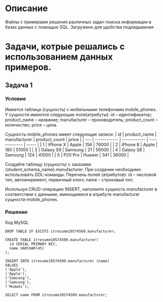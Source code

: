 # Описание

Файлы с примерами решения различных задач поиска информации в базах данных с помощью SQL. Загружено для удобства подлядывания

# Задачи, котрые решались с использованием данных примеров.

## Задача 1

### Условие 

Имеется таблица (сущность) с мобильными телефонами mobile_phones.
У сущности имеются следующие поля(атрибуты):
id – идентификатор;
product_name – название;
manufacturer – производитель;
product_count – количество;
price – цена.

Сущность mobile_phones имеет следующие записи:
| id | product_name | manufacturer | product_count | price | | --- | ------------ | ------------ | ------------- | ----- | | 1 | iPhone X | Apple | 156 | 76000 | | 2 | iPhone 8 | Apple | 180 | 51000 | | 3 | Galaxy S9 | Samsung | 21 | 56000 | | 4 | Galaxy S8 | Samsung | 124 | 41000 | | 5 | P20 Pro | Huawei | 341 | 36000 |

Создайте таблицу (сущность) с заказами {student_schema_name}.manufacturer. При создании необходимо использовать DDL-команды.
Перечень полей (атрибутов):
id – числовой тип, автоинкремент, первичный ключ;
name – строковый тип;

Используя CRUD-операцию INSERT, наполните сущность manufacturer в соответствии с данными, имеющимися в атрибуте manufacturer сущности mobile_phones.

### Решение
Код MySQL
```
DROP TABLE IF EXISTS itresume10574509.manufacturer;

CREATE TABLE itresume10574509.manufacturer(
  id SERIAL PRIMARY KEY,
  name VARCHAR(45)
);

INSERT INTO itresume10574509.manufacturer (name)
VALUES 
('Apple'),
('Apple'),
('Samsung'),
('Samsung'),
('Huawei');

SELECT name FROM itresume10574509.manufacturer;
```
